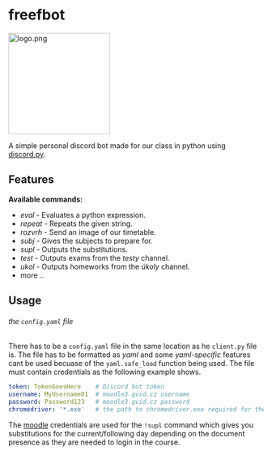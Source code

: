 # freefbot

<img src="https://github.com/JakubBlaha/freefbot/blob/master/res/logo.png?raw=true" alt="logo.png" height=200>

A simple personal discord bot made for our class in python using [discord.py](https://github.com/Rapptz/discord.py).

## Features
**Available commands:**
  - *eval*   - Evaluates a python expression.
  - *repeat* - Repeats the given string.
  - *rozvrh* - Send an image of our timetable.
  - *subj*   - Gives the subjects to prepare for.
  - *supl*   - Outputs the substitutions.
  - *test*   - Outputs exams from the *testy* channel.
  - *ukol*   - Outputs homeworks from the *úkoly* channel.
  - more ..

## Usage
###### the `config.yaml` file
There has to be a `config.yaml` file in the same location as he `client.py` file is. The file has to be formatted as *yaml* and some *yaml-specific* features cant be used becuase of the `yaml.safe_load` function being used. The file must contain credentials as the following example shows.
```yaml
token: TokenGoesHere    # Discord bot token
username: MyUsername01  # moodle3.gvid.cz username
password: Password123   # moodle3.gvid.cz password
chromedriver: '*.exe'   # the path to chromedriver.exe required for the !supl command
```
The [moodle](https://moodle3.gvid.cz) credentials are used for the `!supl` command which gives you substitutions for the current/following day depending on the document presence as they are needed to login in the course.
